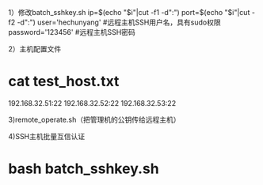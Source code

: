 1）修改batch_sshkey.sh
ip=$(echo "$i"|cut -f1 -d":")
port=$(echo "$i"|cut -f2 -d":")
user='hechunyang' #远程主机SSH用户名，具有sudo权限
password='123456' #远程主机SSH密码

2）主机配置文件
# cat test_host.txt 
192.168.32.51:22
192.168.32.52:22
192.168.32.53:22

3)remote_operate.sh（把管理机的公钥传给远程主机）

4)SSH主机批量互信认证
# bash batch_sshkey.sh


